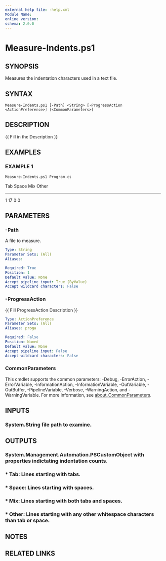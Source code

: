 ```yaml
---
external help file: -help.xml
Module Name:
online version:
schema: 2.0.0
---
```


# Measure-Indents.ps1

## SYNOPSIS
Measures the indentation characters used in a text file.

## SYNTAX

```
Measure-Indents.ps1 [-Path] <String> [-ProgressAction <ActionPreference>] [<CommonParameters>]
```

## DESCRIPTION
{{ Fill in the Description }}

## EXAMPLES

### EXAMPLE 1
```
Measure-Indents.ps1 Program.cs
```

Tab Space Mix Other
--- ----- --- -----
  1    17   0     0

## PARAMETERS

### -Path
A file to measure.

```yaml
Type: String
Parameter Sets: (All)
Aliases:

Required: True
Position: 1
Default value: None
Accept pipeline input: True (ByValue)
Accept wildcard characters: False
```

### -ProgressAction
{{ Fill ProgressAction Description }}

```yaml
Type: ActionPreference
Parameter Sets: (All)
Aliases: proga

Required: False
Position: Named
Default value: None
Accept pipeline input: False
Accept wildcard characters: False
```

### CommonParameters
This cmdlet supports the common parameters: -Debug, -ErrorAction, -ErrorVariable, -InformationAction, -InformationVariable, -OutVariable, -OutBuffer, -PipelineVariable, -Verbose, -WarningAction, and -WarningVariable. For more information, see [about_CommonParameters](http://go.microsoft.com/fwlink/?LinkID=113216).

## INPUTS

### System.String file path to examine.
## OUTPUTS

### System.Management.Automation.PSCustomObject with properties indictating indentation counts.
### * Tab: Lines starting with tabs.
### * Space: Lines starting with spaces.
### * Mix: Lines starting with both tabs and spaces.
### * Other: Lines starting with any other whitespace characters than tab or space.
## NOTES

## RELATED LINKS
